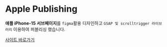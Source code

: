 # Apple  Publishing

**애플 iPhone-15 서브페이지**를 `figma`활용 디자인하고 `GSAP 및 scrolltrigger 라이브러리`  이용하여 퍼블리싱 했습니다.

<a href='https://inyeob.com/apple/'>사이트 바로가기</a>
